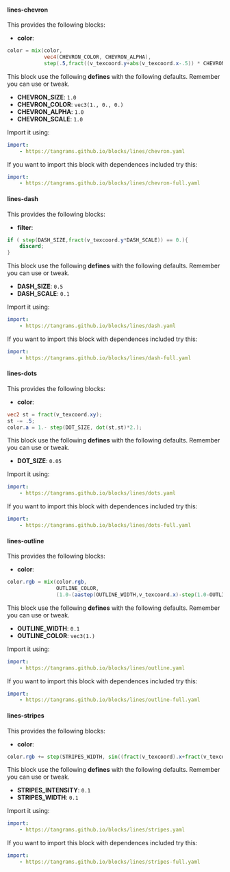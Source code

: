 

#### lines-chevron [<i class='fa fa-github' aria-hidden='true'></i>](https://github.com/tangrams/blocks/tree/gh-pages//lines/chevron.yaml)
This provides the following blocks:

- **color**:

```glsl
color = mix(color,
            vec4(CHEVRON_COLOR, CHEVRON_ALPHA),
            step(.5,fract((v_texcoord.y+abs(v_texcoord.x-.5)) * CHEVRON_SCALE)*CHEVRON_SIZE));
```



This block use the following **defines** with the following defaults. Remember you can use or tweak.
 - **CHEVRON_SIZE**: ```1.0```
 - **CHEVRON_COLOR**: ```vec3(1., 0., 0.)```
 - **CHEVRON_ALPHA**: ```1.0```
 - **CHEVRON_SCALE**: ```1.0```


Import it using:

```yaml
import:
    - https://tangrams.github.io/blocks/lines/chevron.yaml
```




If you want to import this block with dependences included try this:

```yaml
import:
    - https://tangrams.github.io/blocks/lines/chevron-full.yaml
```




#### lines-dash [<i class='fa fa-github' aria-hidden='true'></i>](https://github.com/tangrams/blocks/tree/gh-pages//lines/dash.yaml)
This provides the following blocks:

- **filter**:

```glsl
if ( step(DASH_SIZE,fract(v_texcoord.y*DASH_SCALE)) == 0.){
    discard;
}
```



This block use the following **defines** with the following defaults. Remember you can use or tweak.
 - **DASH_SIZE**: ```0.5```
 - **DASH_SCALE**: ```0.1```


Import it using:

```yaml
import:
    - https://tangrams.github.io/blocks/lines/dash.yaml
```




If you want to import this block with dependences included try this:

```yaml
import:
    - https://tangrams.github.io/blocks/lines/dash-full.yaml
```




#### lines-dots [<i class='fa fa-github' aria-hidden='true'></i>](https://github.com/tangrams/blocks/tree/gh-pages//lines/dots.yaml)
This provides the following blocks:

- **color**:

```glsl
vec2 st = fract(v_texcoord.xy);
st -= .5;
color.a = 1.- step(DOT_SIZE, dot(st,st)*2.);
```



This block use the following **defines** with the following defaults. Remember you can use or tweak.
 - **DOT_SIZE**: ```0.05```


Import it using:

```yaml
import:
    - https://tangrams.github.io/blocks/lines/dots.yaml
```




If you want to import this block with dependences included try this:

```yaml
import:
    - https://tangrams.github.io/blocks/lines/dots-full.yaml
```




#### lines-outline [<i class='fa fa-github' aria-hidden='true'></i>](https://github.com/tangrams/blocks/tree/gh-pages//lines/outline.yaml)
This provides the following blocks:

- **color**:

```glsl
color.rgb = mix(color.rgb,
                OUTLINE_COLOR,
                (1.0-(aastep(OUTLINE_WIDTH,v_texcoord.x)-step(1.0-OUTLINE_WIDTH,v_texcoord.x))));
```



This block use the following **defines** with the following defaults. Remember you can use or tweak.
 - **OUTLINE_WIDTH**: ```0.1```
 - **OUTLINE_COLOR**: ```vec3(1.)```


Import it using:

```yaml
import:
    - https://tangrams.github.io/blocks/lines/outline.yaml
```




If you want to import this block with dependences included try this:

```yaml
import:
    - https://tangrams.github.io/blocks/lines/outline-full.yaml
```




#### lines-stripes [<i class='fa fa-github' aria-hidden='true'></i>](https://github.com/tangrams/blocks/tree/gh-pages//lines/stripes.yaml)
This provides the following blocks:

- **color**:

```glsl
color.rgb += step(STRIPES_WIDTH, sin((fract(v_texcoord).x+fract(v_texcoord).y) * 6.283)) * STRIPES_INTENSITY;
```



This block use the following **defines** with the following defaults. Remember you can use or tweak.
 - **STRIPES_INTENSITY**: ```0.1```
 - **STRIPES_WIDTH**: ```0.1```


Import it using:

```yaml
import:
    - https://tangrams.github.io/blocks/lines/stripes.yaml
```




If you want to import this block with dependences included try this:

```yaml
import:
    - https://tangrams.github.io/blocks/lines/stripes-full.yaml
```



